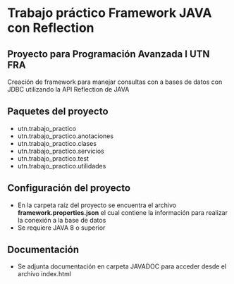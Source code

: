 # Trabajo práctico Framework JAVA con Reflection
## Proyecto para Programación Avanzada I UTN FRA

Creación de framework para manejar consultas con a bases de datos con JDBC utilizando la API Reflection de JAVA


## Paquetes del proyecto

- utn.trabajo_practico
- utn.trabajo_practico.anotaciones
- utn.trabajo_practico.clases
- utn.trabajo_practico.servicios
- utn.trabajo_practico.test
- utn.trabajo_practico.utilidades
 
 ## Configuración del proyecto
 
 - En la carpeta raíz del proyecto se encuentra el archivo **framework.properties.json** el cual contiene la información para realizar la conexión a la base de datos
 - Se requiere JAVA 8 o superior
 
 ## Documentación
 
 - Se adjunta documentación en carpeta JAVADOC para acceder desde el archivo index.html
 
